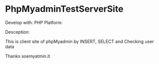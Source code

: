 # PhpMyadminTestServerSite

Develop with: PHP
Platform: 

Desception:

This is client site of phpMyadmin by INSERT, SELECT and Checking user data

Thanks 
soemyatmin.it
